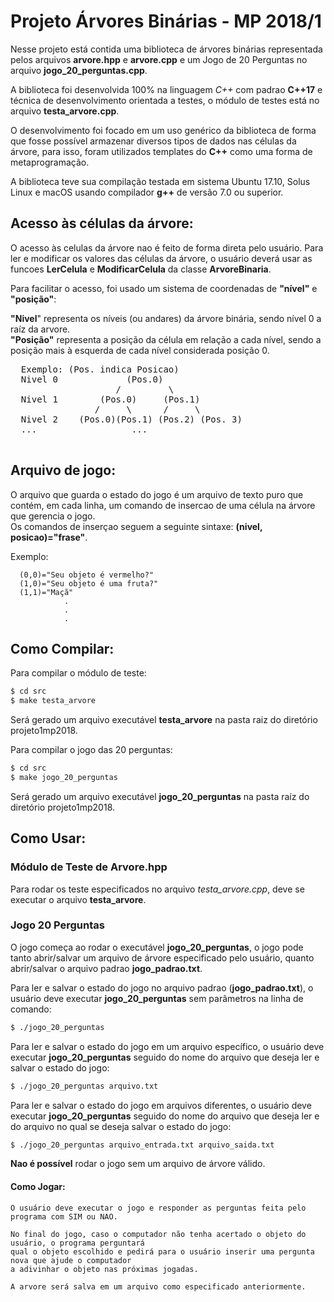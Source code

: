 # Projeto Árvores Binárias - MP 2018/1  
   Nesse projeto está contida uma biblioteca de árvores binárias representada pelos arquivos **arvore.hpp**
   e **arvore.cpp** e um Jogo de 20 Perguntas no arquivo **jogo_20_perguntas.cpp**.
   
   A biblioteca foi desenvolvida 100% na linguagem *C++* com padrao **C++17** e técnica de desenvolvimento orientada
   a testes, o módulo de testes está no arquivo **testa_arvore.cpp**.
   
   O desenvolvimento foi focado em um uso genérico da biblioteca de forma que fosse possível armazenar diversos tipos
   de dados nas células da árvore, para isso, foram utilizados templates do **C++** como uma forma de metaprogramação.
   
   A biblioteca teve sua compilação testada em sistema Ubuntu 17.10, Solus Linux e macOS usando compilador **g++** de
   versão 7.0 ou superior.

## Acesso às células da árvore:
  O acesso às celulas da árvore nao é feito de forma direta pelo usuário. Para ler e modificar os
  valores das células da árvore, o usuário deverá usar as funcoes **LerCelula** e **ModificarCelula**
  da classe **ArvoreBinaria**.
  
  Para facilitar o acesso, foi usado um sistema de coordenadas
  de  **"nível"** e **"posição"**:
  
  **"Nivel**" representa os níveis (ou andares) da árvore binária, sendo nível 0 a raíz da arvore.    
  **"Posição"** representa a posição da célula em relação a cada nível, sendo a posição mais à 
  esquerda de cada nível considerada posição 0.  
  <pre>
  Exemplo: (Pos. indica Posicao)
  Nivel 0             (Pos.0)        
                    /         \                   
  Nivel 1        (Pos.0)     (Pos.1)    
                /     \      /     \ 
  Nivel 2    (Pos.0)(Pos.1) (Pos.2) (Pos. 3) 
  ...                  ...  
  </pre>

## Arquivo de jogo:
   O arquivo que guarda o estado do jogo é um arquivo de texto puro que contém, em cada linha, um
   comando de insercao de uma célula na árvore que gerencia o jogo.  
   Os comandos de inserçao seguem a seguinte sintaxe:&nbsp;**(nivel, posicao)="frase"**.
   
   Exemplo:
   
      (0,0)="Seu objeto é vermelho?"
      (1,0)="Seu objeto é uma fruta?"  
      (1,1)="Maçã"  
                .
                .
                .
   
## Como Compilar:
   Para compilar o módulo de teste:
   ```sh
   $ cd src
   $ make testa_arvore
   ```
   Será gerado um arquivo executável **testa_arvore** na pasta raiz do diretório projeto1mp2018.

   Para compilar o jogo das 20 perguntas:
   ```sh
   $ cd src
   $ make jogo_20_perguntas
   ```
   Será gerado um arquivo executável **jogo_20_perguntas** na pasta raíz do diretório projeto1mp2018.

## Como Usar:
### Módulo de Teste de Arvore.hpp
   Para rodar os teste especificados no arquivo *testa_arvore.cpp*, deve se executar o arquivo **testa_arvore**.
### Jogo 20 Perguntas
   O jogo começa ao rodar o executável **jogo_20_perguntas**, o jogo pode tanto abrir/salvar um arquivo de árvore
   especificado pelo usuário, quanto abrir/salvar o arquivo padrao **jogo_padrao.txt**.

   Para ler e salvar o estado do jogo no arquivo padrao (**jogo_padrao.txt**), o usuário deve executar 
   **jogo_20_perguntas** sem parâmetros na linha de comando:
   ```sh
   $ ./jogo_20_perguntas
   ```
   Para ler e salvar o estado do jogo em um arquivo específico, o usuário deve executar 
   **jogo_20_perguntas** seguido do nome do arquivo que deseja ler e salvar o estado do jogo: 
   ```sh
   $ ./jogo_20_perguntas arquivo.txt
   ```
   Para ler e salvar o estado do jogo em arquivos diferentes, o usuário deve executar 
   **jogo_20_perguntas** seguido do nome do arquivo que deseja ler e do arquivo no qual
   se deseja salvar o estado do jogo:  
   ```sh
   $ ./jogo_20_perguntas arquivo_entrada.txt arquivo_saida.txt
   ```
   **Nao é possível** rodar o jogo sem um arquivo de árvore válido.
   
   #### Como Jogar:
    O usuário deve executar o jogo e responder as perguntas feita pelo programa com SIM ou NAO.
    
    No final do jogo, caso o computador não tenha acertado o objeto do usuário, o programa perguntará
    qual o objeto escolhido e pedirá para o usuário inserir uma pergunta nova que ajude o computador 
    a adivinhar o objeto nas próximas jogadas.
    
    A arvore será salva em um arquivo como especificado anteriormente.

